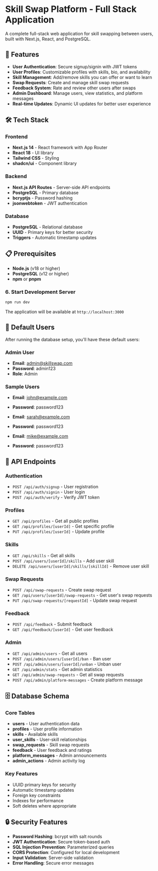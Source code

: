 # Skill Swap Platform - Full Stack Application

A complete full-stack web application for skill swapping between users, built with Next.js, React, and PostgreSQL.

## 🚀 Features

- **User Authentication**: Secure signup/signin with JWT tokens
- **User Profiles**: Customizable profiles with skills, bio, and availability
- **Skill Management**: Add/remove skills you can offer or want to learn
- **Swap Requests**: Create and manage skill swap requests
- **Feedback System**: Rate and review other users after swaps
- **Admin Dashboard**: Manage users, view statistics, and platform messages
- **Real-time Updates**: Dynamic UI updates for better user experience

## 🛠️ Tech Stack

### Frontend
- **Next.js 14** - React framework with App Router
- **React 18** - UI library
- **Tailwind CSS** - Styling
- **shadcn/ui** - Component library

### Backend
- **Next.js API Routes** - Server-side API endpoints
- **PostgreSQL** - Primary database
- **bcryptjs** - Password hashing
- **jsonwebtoken** - JWT authentication

### Database
- **PostgreSQL** - Relational database
- **UUID** - Primary keys for better security
- **Triggers** - Automatic timestamp updates

## 📋 Prerequisites

- **Node.js** (v18 or higher)
- **PostgreSQL** (v12 or higher)
- **npm** or **pnpm**


### 6. Start Development Server
```bash
npm run dev
```

The application will be available at `http://localhost:3000`

## 👥 Default Users

After running the database setup, you'll have these default users:

### Admin User
- **Email**: admin@skillswap.com
- **Password**: admin123
- **Role**: Admin

### Sample Users
- **Email**: john@example.com
- **Password**: password123

- **Email**: sarah@example.com  
- **Password**: password123

- **Email**: mike@example.com
- **Password**: password123


## 🔧 API Endpoints

### Authentication
- `POST /api/auth/signup` - User registration
- `POST /api/auth/signin` - User login
- `POST /api/auth/verify` - Verify JWT token

### Profiles
- `GET /api/profiles` - Get all public profiles
- `GET /api/profiles/[userId]` - Get specific profile
- `PUT /api/profiles/[userId]` - Update profile

### Skills
- `GET /api/skills` - Get all skills
- `POST /api/users/[userId]/skills` - Add user skill
- `DELETE /api/users/[userId]/skills/[skillId]` - Remove user skill

### Swap Requests
- `POST /api/swap-requests` - Create swap request
- `GET /api/users/[userId]/swap-requests` - Get user's swap requests
- `PUT /api/swap-requests/[requestId]` - Update swap request

### Feedback
- `POST /api/feedback` - Submit feedback
- `GET /api/feedback/[userId]` - Get user feedback

### Admin
- `GET /api/admin/users` - Get all users
- `POST /api/admin/users/[userId]/ban` - Ban user
- `POST /api/admin/users/[userId]/unban` - Unban user
- `GET /api/admin/stats` - Get admin statistics
- `GET /api/admin/swap-requests` - Get all swap requests
- `POST /api/admin/platform-messages` - Create platform message

## 🗄️ Database Schema

### Core Tables
- **users** - User authentication data
- **profiles** - User profile information
- **skills** - Available skills
- **user_skills** - User-skill relationships
- **swap_requests** - Skill swap requests
- **feedback** - User feedback and ratings
- **platform_messages** - Admin announcements
- **admin_actions** - Admin activity log

### Key Features
- UUID primary keys for security
- Automatic timestamp updates
- Foreign key constraints
- Indexes for performance
- Soft deletes where appropriate

## 🔒 Security Features

- **Password Hashing**: bcrypt with salt rounds
- **JWT Authentication**: Secure token-based auth
- **SQL Injection Prevention**: Parameterized queries
- **CORS Protection**: Configured for local development
- **Input Validation**: Server-side validation
- **Error Handling**: Secure error messages

